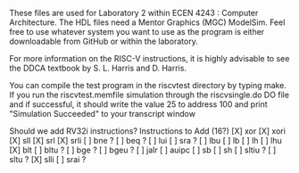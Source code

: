 These files are used for Laboratory 2 within ECEN 4243 : Computer
Architecture.  The HDL files need a Mentor Graphics (MGC) ModelSim.
Feel free to use whatever system you want to use as the program is
either downloadable from GitHub or within the laboratory. 

For more information on the RISC-V instructions, it is highly advisable
to see the DDCA textbook by S. L. Harris and D. Harris.  

You can compile the test program in the riscvtest directory by typing
make.  If you run the riscvtest.memfile simulation through the
riscvsingle.do DO file and if successful, it should write the value 25
to address 100 and print "Simulation Succeeded" to your transcript window


Should we add RV32i instructions?
Instructions to Add (16?)
[X] xor
[X] xori
[X] sll
[X] srl
[X] srli
[ ] bne ?
[ ] beq ?
[ ] lui
[ ] sra ?
[ ] lbu
[ ] lb
[ ] lh
[ ] lhu
[X] blt
[ ] bltu ?
[ ] bge ?
[ ] bgeu ?
[ ] jalr
[ ] auipc
[ ] sb
[ ] sh
[ ] sltiu ?
[ ] sltu ?
[X] slli
[ ] srai ?





